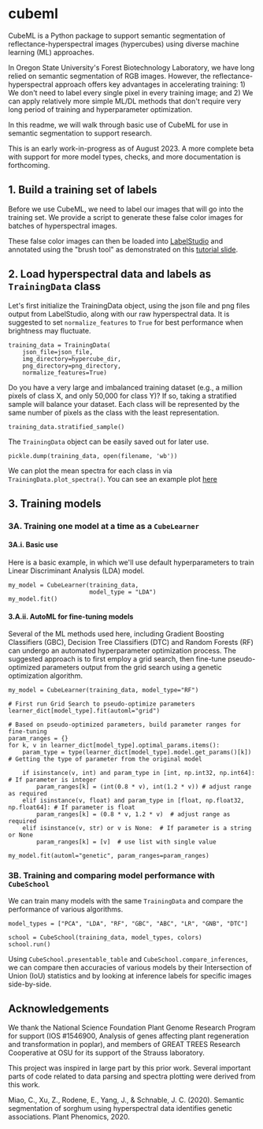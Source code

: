 # cubeml
CubeML is a Python package to support semantic segmentation of reflectance-hyperspectral images (hypercubes) using diverse machine learning (ML) approaches.

In Oregon State University's Forest Biotechnology Laboratory, we have long relied on semantic segmentation of RGB images. However, the reflectance-hyperspectral approach offers key advantages in accelerating training: 1) We don't need to label every single pixel in every training image; and 2) We can apply relatively more simple ML/DL methods that don't require very long period of training and hyperparameter optimization.

In this readme, we will walk through basic use of CubeML for use in semantic segmentation to support research. 

This is an early work-in-progress as of August 2023. A more complete beta with support for more model types, checks, and more documentation is forthcoming.

## 1. Build a training set of labels
Before we use CubeML, we need to label our images that will go into the training set. We provide a script to generate these false color images for batches of hyperspectral images.

These false color images can then be loaded into [LabelStudio](https://labelstud.io) and annotated using the "brush tool" as demonstrated on this [tutorial slide](https://github.com/naglemi/cubeml/blob/main/notebooks/LabelStudio_tutorial_slide.png).

## 2. Load hyperspectral data and labels as `TrainingData` class
Let's first initialize the TrainingData object, using the json file and png files output from LabelStudio, along with our raw hyperspectral data. It is suggested to set `normalize_features` to `True` for best performance when brightness may fluctuate.

```
training_data = TrainingData(
    json_file=json_file,
    img_directory=hypercube_dir,
    png_directory=png_directory,
    normalize_features=True)
```

Do you have a very large and imbalanced training dataset (e.g., a million pixels of class X, and only 50,000 for class Y)? If so, taking a stratified sample will balance your dataset. Each class will be represented by the same number of pixels as the class with the least representation.

```training_data.stratified_sample()```

The `TrainingData` object can be easily saved out for later use.

```pickle.dump(training_data, open(filename, 'wb'))```

We can plot the mean spectra for each class in via `TrainingData.plot_spectra()`. You can see an example plot [here](https://github.com/naglemi/cubeml/blob/main/plot_examples/plot_spectra_output.png?raw=true)

## 3. Training models

### 3A. Training one model at a time as a `CubeLearner`

#### 3A.i. Basic use

Here is a basic example, in which we'll use default hyperparameters to train Linear Discriminant Analysis (LDA) model.
```
my_model = CubeLearner(training_data,
                       model_type = "LDA")
my_model.fit()
```

#### 3.A.ii. AutoML for fine-tuning models

Several of the ML methods used here, including Gradient Boosting Classifiers (GBC), Decision Tree Classifiers (DTC) and Random Forests (RF) can undergo an automated hyperparameter optimization process. The suggested approach is to first employ a grid search, then fine-tune pseudo-optimized parameters output from the grid search using a genetic optimization algorithm.

```
my_model = CubeLearner(training_data, model_type="RF")

# First run Grid Search to pseudo-optimize parameters
learner_dict[model_type].fit(automl="grid")

# Based on pseudo-optimized parameters, build parameter ranges for fine-tuning
param_ranges = {}
for k, v in learner_dict[model_type].optimal_params.items():
    param_type = type(learner_dict[model_type].model.get_params()[k]) # Getting the type of parameter from the original model

    if isinstance(v, int) and param_type in [int, np.int32, np.int64]:  # If parameter is integer
        param_ranges[k] = (int(0.8 * v), int(1.2 * v)) # adjust range as required
    elif isinstance(v, float) and param_type in [float, np.float32, np.float64]: # If parameter is float
        param_ranges[k] = (0.8 * v, 1.2 * v)  # adjust range as required
    elif isinstance(v, str) or v is None:  # If parameter is a string or None
        param_ranges[k] = [v]  # use list with single value

my_model.fit(automl="genetic", param_ranges=param_ranges)
```

### 3B. Training and comparing model performance with `CubeSchool`

We can train many models with the same `TrainingData` and compare the performance of various algorithms.

```
model_types = ["PCA", "LDA", "RF", "GBC", "ABC", "LR", "GNB", "DTC"]

school = CubeSchool(training_data, model_types, colors)
school.run()
```

Using `CubeSchool.presentable_table` and `CubeSchool.compare_inferences`, we can compare then accuracies of various models by their Intersection of Union (IoU) statistics and by looking at inference labels for specific images side-by-side.

## Acknowledgements
We thank the National Science Foundation Plant Genome Research Program for support (IOS #1546900, Analysis of genes affecting plant regeneration and transformation in poplar), and members of GREAT TREES Research Cooperative at OSU for its support of the Strauss laboratory.

This project was inspired in large part by this prior work. Several important parts of code related to data parsing and spectra plotting were derived from this work.

Miao, C., Xu, Z., Rodene, E., Yang, J., & Schnable, J. C. (2020). Semantic segmentation of sorghum using hyperspectral data identifies genetic associations. Plant Phenomics, 2020.




